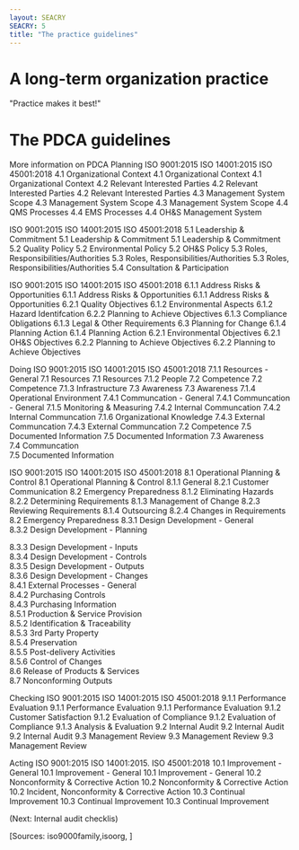 ```yaml
---
layout: SEACRY
SEACRY: 5
title: "The practice guidelines"
---
```


# A long-term organization practice
"Practice makes it best!"


# The PDCA guidelines
More information on PDCA
Planning
ISO 9001:2015	                       ISO 14001:2015	                       ISO 45001:2018
4.1 Organizational Context	       4.1 Organizational Context	       4.1 Organizational Context
4.2 Relevant Interested Parties	       4.2 Relevant Interested Parties	       4.2 Relevant Interested Parties
4.3 Management System Scope	       4.3 Management System Scope	       4.3 Management System Scope
4.4 QMS Processes	               4.4 EMS Processes	               4.4 OH&S Management System
 
ISO 9001:2015	                        ISO 14001:2015	                       ISO 45001:2018
5.1 Leadership & Commitment	       5.1 Leadership & Commitment	       5.1 Leadership & Commitment
5.2 Quality Policy	               5.2 Environmental Policy	               5.2 OH&S Policy
5.3	Roles, Responsibilities/Authorities	                               5.3	Roles, Responsibilities/Authorities	5.3	Roles, Responsibilities/Authorities
5.4 Consultation & Participation
 
ISO 9001:2015	                        ISO 14001:2015	                       ISO 45001:2018
6.1.1	Address Risks & Opportunities	6.1.1	Address Risks & Opportunities  6.1.1	Address Risks & Opportunities
6.2.1	Quality Objectives	        6.1.2 Environmental Aspects	       6.1.2 Hazard Identifcation
6.2.2 Planning to Achieve Objectives	6.1.3 Compliance Obligations	       6.1.3 Legal & Other Requirements
6.3	Planning for Change	        6.1.4 Planning Action	               6.1.4 Planning Action
 	6.2.1 Environmental Objectives	6.2.1 OH&S Objectives
 	6.2.2 Planning to Achieve Objectives	6.2.2 Planning to Achieve Objectives
 
Doing
ISO 9001:2015	                        ISO 14001:2015	                        ISO 45001:2018
7.1.1	Resources - General
7.1	Resources	                7.1	Resources
7.1.2	People	                        7.2	Competence	                7.2	Competence
7.1.3	Infrastructure
7.3	Awareness	                7.3	Awareness
7.1.4	Operational Environment	        7.4.1	Communcation - General	        7.4.1	Communcation - General
7.1.5	Monitoring & Measuring	        7.4.2	Internal Communcation	        7.4.2	Internal Communcation
7.1.6	Organizational Knowledge	7.4.3	External Communcation	        7.4.3	External Communcation
7.2	Competence	                7.5	Documented Information	        7.5	Documented Information
7.3	Awareness	 	 
7.4	Communcation	 	 
7.5	Documented Information	 	 
 

ISO 9001:2015	                        ISO 14001:2015	                         ISO 45001:2018
8.1	Operational Planning & Control
8.1	Operational Planning & Control	8.1.1	General
8.2.1	Customer Communication	        8.2 Emergency Preparedness	         8.1.2 Eliminating Hazards
8.2.2	Determining Requirements
 	                                                                         8.1.3 Management of Change
8.2.3	Reviewing Requirements	 	8.1.4 Outsourcing
8.2.4	Changes in Requirements
 	                                                                         8.2 Emergency Preparedness
8.3.1	Design Development - General	 	 
8.3.2	Design Development - Planning
 	 
8.3.3	Design Development - Inputs	 	 
8.3.4	Design Development - Controls	 	 
8.3.5	Design Development - Outputs	 	 
8.3.6	Design Development - Changes	 	 
8.4.1	External Processes - General	 	 
8.4.2	Purchasing Controls	 	 
8.4.3	Purchasing Information	 	 
8.5.1	Production & Service Provision	 	 
8.5.2	Identification & Traceability	 	 
8.5.3	3rd Party Property	 	 
8.5.4	Preservation	 	 
8.5.5	Post-delivery Activities	 	 
8.5.6	Control of Changes	 	 
8.6	Release of Products & Services	 	 
8.7	Nonconforming Outputs	 	 
 
Checking
ISO 9001:2015	                          ISO 14001:2015	                ISO 45001:2018
9.1.1	Performance Evaluation	          9.1.1	Performance Evaluation	        9.1.1	Performance Evaluation
9.1.2	Customer Satisfaction	          9.1.2 Evaluation of Compliance	9.1.2 Evaluation of Compliance
9.1.3	Analysis & Evaluation	          9.2	Internal Audit	                9.2	Internal Audit
9.2	Internal Audit	                  9.3	Management Review	        9.3	Management Review
9.3	Management Review	 	 
 
Acting
ISO 9001:2015	                          ISO 14001:2015.         	        ISO 45001:2018
10.1	Improvement - General	          10.1	Improvement - General	        10.1	Improvement - General
10.2	Nonconformity & Corrective Action 10.2	Nonconformity & Corrective Action	10.2	Incident, Nonconformity & Corrective Action
10.3	Continual Improvement	          10.3	Continual Improvement	        10.3	Continual Improvement
 
(Next: Internal audit checklis)



[Sources: iso9000family,isoorg, ]




